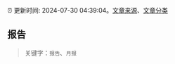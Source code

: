 :alarm_clock: 更新时间: 2024-07-30 04:39:04。[文章来源](/README.md)、[文章分类](/TAGS.md)

## 报告


> 关键字：`报告`、`月报`



